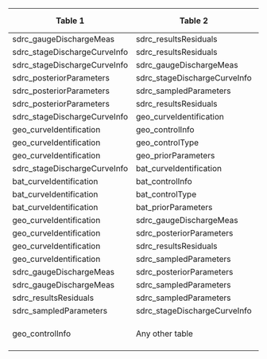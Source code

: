 |Table 1|Table 2|Join by field Table 1|Join by field Table 2|
|------------------|-------------------|--------------------|---------------------|
sdrc_gaugeDischargeMeas|sdrc_resultsResiduals|gaugeEventID|gaugeEventID
sdrc_stageDischargeCurveInfo|sdrc_resultsResiduals|allEventID|gaugeEventID
sdrc_stageDischargeCurveInfo|sdrc_gaugeDischargeMeas|allEventID|gaugeEventID
sdrc_posteriorParameters|sdrc_stageDischargeCurveInfo|curveID|curveID
sdrc_posteriorParameters|sdrc_sampledParameters|curveID|curveID
sdrc_posteriorParameters|sdrc_resultsResiduals|curveID|curveID
sdrc_stageDischargeCurveInfo|geo_curveIdentification|curveID|curveID
geo_curveIdentification|geo_controlInfo|controlSurveyEndDateTime|endDate
geo_curveIdentification|geo_controlType|controlSurveyEndDateTime|endDate
geo_curveIdentification|geo_priorParameters|controlSurveyEndDateTime|endDate
sdrc_stageDischargeCurveInfo|bat_curveIdentification|curveID|curveID
bat_curveIdentification|bat_controlInfo|controlSurveyEndDateTime|endDate
bat_curveIdentification|bat_controlType|controlSurveyEndDateTime|endDate
bat_curveIdentification|bat_priorParameters|controlSurveyEndDateTime|endDate
geo_curveIdentification|sdrc_gaugeDischargeMeas|curveID|curveID
geo_curveIdentification|sdrc_posteriorParameters|curveID|curveID
geo_curveIdentification|sdrc_resultsResiduals|curveID|curveID
geo_curveIdentification|sdrc_sampledParameters|curveID|curveID
sdrc_gaugeDischargeMeas|sdrc_posteriorParameters|curveID|curveID
sdrc_gaugeDischargeMeas|sdrc_sampledParameters|curveID|curveID
sdrc_resultsResiduals|sdrc_sampledParameters|curveID|curveID
sdrc_sampledParameters|sdrc_stageDischargeCurveInfo|curveID|curveID
geo_controlInfo|Any other table|Join not recommended. Data resolution does not match other tables.|
